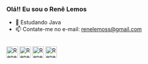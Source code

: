 ### Olá!! Eu sou o Renê Lemos

- 🌱 Estudando Java
- 📫 Contate-me no e-mail: renelemoss@gmail.com

<div style="display: inline_block"><br>
  <img align="center" alt="Rene MS Excel" height="30" weight="40" src="https://img.icons8.com/color/48/000000/ms-excel.png">
   <img align="center" alt="Rene PowerBI" height="30" weight="40" src="https://svgshare.com/getbyhash/sha1-CoX1FeO7x4mfDg71Zr9sRooRgMs=">
   <img align="center" alt="Rene Java" height="30" weight="40" src="https://www.svgrepo.com/show/184143/java.svg">
   <img align="center" alt="Rene MySQL" height="30" weight="40" src="https://www.vectorlogo.zone/logos/mysql/mysql-official.svg">
   
  
  
</div>
  
  
